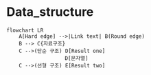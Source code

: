 # Data_structure


```mermaid
flowchart LR
    A[Hard edge] -->|Link text| B(Round edge)
    B --> C{자료구조}
    C -->(단순 구조) D[Result one]
                   D[문자열]
    C -->(선형 구조) E[Result two]
```


